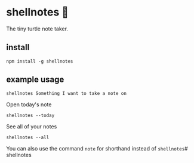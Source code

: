# shellnotes 🐢

The tiny turtle note taker.

## install

```
npm install -g shellnotes
```

## example usage

```
shellnotes Something I want to take a note on
```

Open today's note

```
shellnotes --today
```

See all of your notes

```
shellnotes --all
```

You can also use the command `note` for shorthand instead of `shellnotes`# shellnotes
